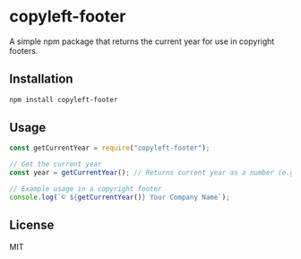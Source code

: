 # copyleft-footer

A simple npm package that returns the current year for use in copyright footers.

## Installation

```bash
npm install copyleft-footer
```

## Usage

```javascript
const getCurrentYear = require("copyleft-footer");

// Get the current year
const year = getCurrentYear(); // Returns current year as a number (e.g., 2024)

// Example usage in a copyright footer
console.log(`© ${getCurrentYear()} Your Company Name`);
```

## License

MIT
